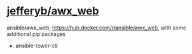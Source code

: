 # [jefferyb/awx_web](https://hub.docker.com/r/jefferyb/awx_web)

ansible/awx_web, https://hub.docker.com/r/ansible/awx_web,  with some additional pip packages
* ansible-tower-cli
